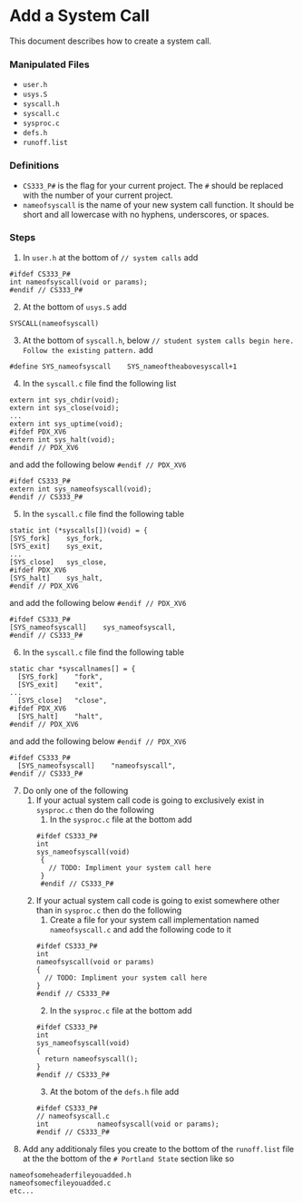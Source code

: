 # Add a System Call
This document describes how to create a system call.
### Manipulated Files
- `user.h`
- `usys.S`
- `syscall.h`
- `syscall.c`
- `sysproc.c`
- `defs.h`
- `runoff.list`
### Definitions
- `CS333_P#` is the flag for your current project. The `#` should be replaced with the number of your current project.
- `nameofsyscall` is the name of your new system call function. It should be short and all lowercase with no hyphens, underscores, or spaces.
### Steps
1. In `user.h` at the bottom of `// system calls` add
```
#ifdef CS333_P#
int nameofsyscall(void or params);
#endif // CS333_P#
```
2. At the bottom of `usys.S` add
```
SYSCALL(nameofsyscall)
```
3. At the bottom of `syscall.h`, below `// student system calls begin here. Follow the existing pattern.` add
```
#define SYS_nameofsyscall    SYS_nameoftheabovesyscall+1
```
4. In the `syscall.c` file find the following list
```
extern int sys_chdir(void);
extern int sys_close(void);
...
extern int sys_uptime(void);
#ifdef PDX_XV6
extern int sys_halt(void);
#endif // PDX_XV6
```
and add the following below `#endif // PDX_XV6`
```
#ifdef CS333_P#
extern int sys_nameofsyscall(void);
#endif // CS333_P#
```
5. In the `syscall.c` file find the following table
```
static int (*syscalls[])(void) = {
[SYS_fork]    sys_fork,
[SYS_exit]    sys_exit,
...
[SYS_close]   sys_close,
#ifdef PDX_XV6
[SYS_halt]    sys_halt,
#endif // PDX_XV6
```
and add the following below `#endif // PDX_XV6`
```
#ifdef CS333_P#
[SYS_nameofsyscall]    sys_nameofsyscall,
#endif // CS333_P#
```
6. In the `syscall.c` file find the following table
```
static char *syscallnames[] = {
  [SYS_fork]    "fork",
  [SYS_exit]    "exit",
...
  [SYS_close]   "close",
#ifdef PDX_XV6
  [SYS_halt]    "halt",
#endif // PDX_XV6
```
and add the following below `#endif // PDX_XV6`
```
#ifdef CS333_P#
  [SYS_nameofsyscall]    "nameofsyscall",
#endif // CS333_P#
```
7. Do only one of the following
    1. If your actual system call code is going to exclusively exist in `sysproc.c` then do the following
        1. In the `sysproc.c` file at the bottom add
       ```
       #ifdef CS333_P#
       int
       sys_nameofsyscall(void)
        {
          // TODO: Impliment your system call here
        }
        #endif // CS333_P#
        ```
    2. If your actual system call code is going to exist somewhere other than in `sysproc.c` then do the following
        1. Create a file for your system call implementation named `nameofsyscall.c` and add the following code to it
        ```
        #ifdef CS333_P#
        int
        nameofsyscall(void or params)
        {
          // TODO: Impliment your system call here
        }
        #endif // CS333_P#
        ```
        2. In the `sysproc.c` file at the bottom add
        ```
        #ifdef CS333_P#
        int
        sys_nameofsyscall(void)
        {
          return nameofsyscall();
        }
        #endif // CS333_P#
        ```
        3. At the botom of the `defs.h` file add
        ```
        #ifdef CS333_P#
        // nameofsyscall.c
        int            nameofsyscall(void or params);
        #endif // CS333_P#
        ```
8. Add any additionaly files you create to the bottom of the `runoff.list` file at the the bottom of the `# Portland State` section like so
```
nameofsomeheaderfileyouadded.h
nameofsomecfileyouadded.c
etc...
```
